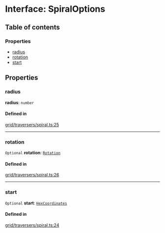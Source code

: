 # Interface: SpiralOptions

## Table of contents

### Properties

- [radius](SpiralOptions.md#radius)
- [rotation](SpiralOptions.md#rotation)
- [start](SpiralOptions.md#start)

## Properties

### <a id="radius" name="radius"></a> radius

 **radius**: `number`

#### Defined in

[grid/traversers/spiral.ts:25](https://github.com/flauwekeul/honeycomb/blob/beta/src/grid/traversers/spiral.ts#L25)

___

### <a id="rotation" name="rotation"></a> rotation

 `Optional` **rotation**: [`Rotation`](../enums/Rotation.md)

#### Defined in

[grid/traversers/spiral.ts:26](https://github.com/flauwekeul/honeycomb/blob/beta/src/grid/traversers/spiral.ts#L26)

___

### <a id="start" name="start"></a> start

 `Optional` **start**: [`HexCoordinates`](../index.md#HexCoordinates)

#### Defined in

[grid/traversers/spiral.ts:24](https://github.com/flauwekeul/honeycomb/blob/beta/src/grid/traversers/spiral.ts#L24)
